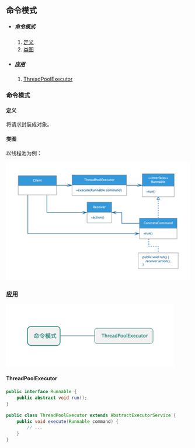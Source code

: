 ## 命令模式

* ##### [命令模式](#1)
  1. [定义](#1.1)
  2. [类图](#1.2)

* ##### [应用](#2)
  1. [ThreadPoolExecutor](#2.1)

<h3 id="1">命令模式</h3>

<h4 id="1.1">定义</h4> 

将请求封装成对象。

<h4 id="1.2">类图</h4> 

以线程池为例：

<img src="../assets/images/edraw/uml_command.png" width="770">

<h3 id="2">应用</h3>

<img src="../assets/images/edraw/useage_command.png" width="460">

<h4 id="2.1">ThreadPoolExecutor</h4> 

```java
public interface Runnable {
    public abstract void run();
}
```
```java
public class ThreadPoolExecutor extends AbstractExecutorService {
    public void execute(Runnable command) {
        // ...
    }
}
```